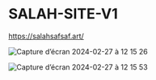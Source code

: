 # SALAH-SITE-V1
https://salahsafsaf.art/

![Capture d’écran 2024-02-27 à 12 15 26](https://github.com/Saf-sa/SALAH-SITE-V1/assets/120387600/b131f650-5978-4b27-a480-6405f6b00bbe)

![Capture d’écran 2024-02-27 à 12 15 53](https://github.com/Saf-sa/SALAH-SITE-V1/assets/120387600/34db9e89-0984-4538-91bb-53fcdb107bdf)
